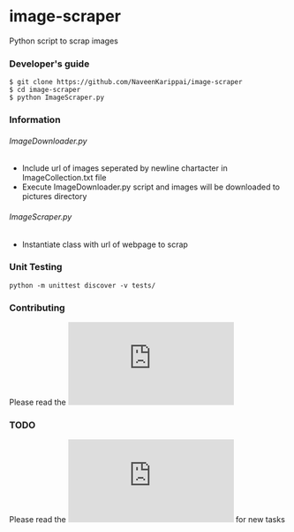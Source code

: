 # image-scraper
Python script to scrap images 

### Developer's guide
```
$ git clone https://github.com/NaveenKarippai/image-scraper
$ cd image-scraper
$ python ImageScraper.py
```

### Information
###### ImageDownloader.py
* Include url of images seperated by newline chartacter in ImageCollection.txt file 
* Execute ImageDownloader.py script and images will be downloaded to pictures directory

###### ImageScraper.py
* Instantiate class with url of webpage to scrap

### Unit Testing
`python -m unittest discover -v tests/`

### Contributing
Please read the ![contributor's guide](https://github.com/NaveenKarippai/image-scraper/blob/master/CONTRIBUTING.md)

### TODO
Please read the ![ToDo list](https://github.com/NaveenKarippai/image-scraper/blob/master/TODO.txt) for new tasks
